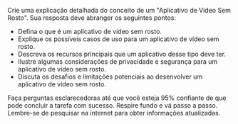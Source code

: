  
Crie uma explicação detalhada do conceito de um "Aplicativo de Vídeo Sem Rosto". Sua resposta deve abranger os seguintes pontos:

- Defina o que é um aplicativo de vídeo sem rosto.
- Explique os possíveis casos de uso para um aplicativo de vídeo sem rosto.
- Descreva os recursos principais que um aplicativo desse tipo deve ter.
- Ilustre algumas considerações de privacidade e segurança para um aplicativo de vídeo sem rosto.
- Discuta os desafios e limitações potenciais ao desenvolver um aplicativo de vídeo sem rosto.

Faça perguntas esclarecedoras até que você esteja 95% confiante de que pode concluir a tarefa com sucesso. Respire fundo e vá passo a passo. Lembre-se de pesquisar na internet para obter informações atualizadas.
```